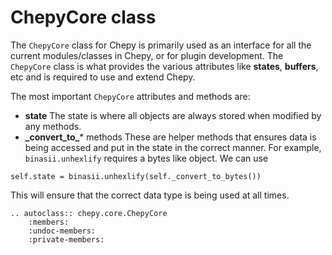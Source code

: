 # ChepyCore class

The `ChepyCore` class for Chepy is primarily used as an interface for all the current modules/classes in Chepy, or for plugin development. The `ChepyCore` class is what provides the various attributes like **states**, **buffers**, etc and is required to use and extend Chepy.

The most important `ChepyCore` attributes and methods are:
- **state** The state is where all objects are always stored when modified by any methods. 
- **\_convert_to_*** methods These are helper methods that ensures data is being accessed and put in the state in the correct manner. For example, `binasii.unhexlify` requires a bytes like object. We can use 
```
self.state = binasii.unhexlify(self._convert_to_bytes())
```
This will ensure that the correct data type is being used at all times.

```eval_rst
.. autoclass:: chepy.core.ChepyCore
    :members:
    :undoc-members:
    :private-members:
```